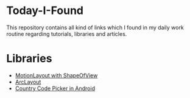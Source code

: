 # Today-I-Found
This repository contains all kind of links which I found in my daily work routine regarding tutorials, libraries and articles. 

# Libraries
  * [MotionLayout with ShapeOfView](https://github.com/florent37/Motion-ShapeOfView)
  * [ArcLayout](https://github.com/florent37/ArcLayout)
  * [Country Code Picker in Android](https://github.com/hbb20/CountryCodePickerProject)
  
